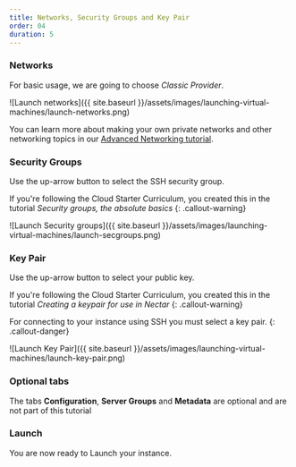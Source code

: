 ```yaml
---
title: Networks, Security Groups and Key Pair
order: 04
duration: 5
---
```


### Networks

For basic usage, we are going to choose *Classic Provider*.

![Launch networks]({{ site.baseurl }}/assets/images/launching-virtual-machines/launch-networks.png)

You can learn more about making your own private networks and other networking topics in our [Advanced Networking tutorial]({{sitebase.url}}/advanced-networking/01-overview).

### Security Groups

Use the up-arrow button to select the SSH security group.

If you're following the Cloud Starter Curriculum, you created this in the tutorial *Security groups, the absolute basics*
{: .callout-warning} 

![Launch Security groups]({{ site.baseurl }}/assets/images/launching-virtual-machines/launch-secgroups.png)

### Key Pair

Use the up-arrow button to select your public key. 

If you're following the Cloud Starter Curriculum, you created this in the tutorial *Creating a keypair for use in Nectar*
{: .callout-warning}

For connecting to your instance using SSH you must select a key pair.
{: .callout-danger}

![Launch Key Pair]({{ site.baseurl }}/assets/images/launching-virtual-machines/launch-key-pair.png)

### Optional tabs

The tabs **Configuration**, **Server Groups** and **Metadata** are optional and are not part of this tutorial

### Launch

You are now ready to Launch your instance. 
